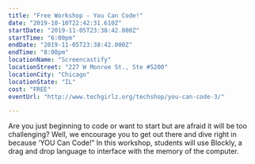 ```yaml
---
title: "Free Workshop - You Can Code!"
date: "2019-10-10T22:42:31.610Z"
startDate: "2019-11-05T23:38:42.000Z"
startTime: "6:00pm"
endDate: "2019-11-05T23:38:42.000Z"
endTime: "8:00pm"
locationName: "Screencastify"
locationStreet: "227 W Monroe St., Ste #5200"
locationCity: "Chicago"
locationState: "IL"
cost: "FREE"
eventUrl: "http://www.techgirlz.org/techshop/you-can-code-3/"

---
```


Are you just beginning to code or want to start but are afraid it will be too challenging? Well, we encourage you to get out there and dive right in because ‘YOU Can Code!” In this workshop, students will use Blockly, a drag and drop language to interface with the memory of the computer.


